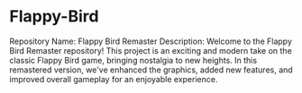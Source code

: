 # Flappy-Bird
Repository Name: Flappy Bird Remaster     Description: Welcome to the Flappy Bird Remaster repository! This project is an exciting and modern take on the classic Flappy Bird game, bringing nostalgia to new heights. In this remastered version, we've enhanced the graphics, added new features, and improved overall gameplay for an enjoyable experience.
